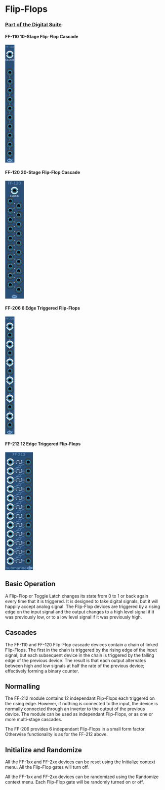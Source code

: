 # Flip-Flops
### [Part of the Digital Suite](DS.md)
#### FF-110 10-Stage Flip-Flop Cascade
![View of the Flip-Flop modules](FF-110.png "Flip-Flop Range")
#### FF-120 20-Stage Flip-Flop Cascade
![View of the Flip-Flop modules](FF-120.png "Flip-Flop Range")
#### FF-206 6 Edge Triggered Flip-Flops
![View of the Flip-Flop modules](FF-206.png "Flip-Flop Range")
#### FF-212 12 Edge Triggered Flip-Flops
![View of the Flip-Flop modules](FF-212.png "Flip-Flop Range")

## Basic Operation

A Flip-Flop or Toggle Latch changes its state from 0 to 1 or back again every time that it is triggered. It is designed to take digital signals, but it will happily accept analog signal. The Flip-Flop devices are triggered by a rising edge on the input signal and the output changes to a high level signal if it was previously low, or to a low level signal if it was previously high.

## Cascades

The FF-110 and FF-120 Flip-Flop cascade devices contain a chain of linked Flip-Flops. The first in the chain is triggered by the rising edge of the input signal, but each subsequent device in the chain is triggered by the falling edge of the previous device. The result is that each output alternates between high and low signals at half the rate of the previous device; effectively forming a binary counter.

## Normalling

The FF-212 module contains 12 independant Flip-Flops each triggered on the rising edge. However, if nothing is connected to the input, the device is normally connected through an inverter to the output of the previous device. The module can be used as independant Flip-Flops, or as one or more multi-stage cascades.

The FF-206 provides 6 independant Flip-Flops in a small form factor. Otherwise functionality is as for the FF-212 above.

## Initialize and Randomize

All the FF-1xx and FF-2xx devices can be reset using the Initialize context menu. All the Flip-Flop gates will turn off.

All the FF-1xx and FF-2xx devices can be randomized using the Randomize context menu. Each Flip-Flop gate will be randomly turned on or off.
